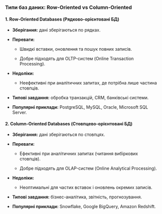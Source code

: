 ### **Типи баз даних: Row-Oriented vs Column-Oriented**

#### **1. Row-Oriented Databases (Рядково-орієнтовані БД)**

- **Зберігання:** дані зберігаються по рядках.
    
- **Переваги:**
    
    - Швидкі вставки, оновлення та пошук повних записів.
        
    - Добре підходять для OLTP-систем (Online Transaction Processing).
        
- **Недоліки:**
    
    - Неефективні при аналітичних запитах, де потрібна лише частина стовпців.
        
- **Типові завдання:** обробка транзакцій, CRM, банківські системи.
    
- **Популярні приклади:** PostgreSQL, MySQL, Oracle, Microsoft SQL Server.
    

#### **2. Column-Oriented Databases (Стовпцево-орієнтовані БД)**

- **Зберігання:** дані зберігаються по стовпцях.
    
- **Переваги:**
    
    - Ефективні при аналітичних запитах (читання вибіркових стовпців).
        
    - Добре підходять для OLAP-систем (Online Analytical Processing).
        
- **Недоліки:**
    
    - Неоптимальні для частих вставок і оновлень окремих записів.
        
- **Типові завдання:** бізнес-аналітика, звітність, прогнозування.
    
- **Популярні приклади:** Snowflake, Google BigQuery, Amazon Redshift.